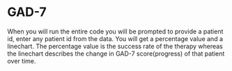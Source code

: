 # GAD-7
When you will run the entire code you will be prompted to provide a patient id, enter any patient id from the data.
You will get a percentage value and a linechart.
The percentage value is the success rate of the therapy whereas the linechart  describes the change in GAD-7 score(progress) of that patient over time.

